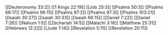 [[Deuteronomy 33:2]]
[[1 Kings 22:19]]
[[Job 25:3]]
[[Psalms 50:3]]
[[Psalms 68:17]]
[[Psalms 96:11]]
[[Psalms 97:2]]
[[Psalms 97:3]]
[[Psalms 103:21]]
[[Isaiah 30:27]]
[[Isaiah 30:33]]
[[Isaiah 66:15]]
[[Daniel 7:22]]
[[Daniel 7:26]]
[[Nahum 1:5]]
[[Zechariah 14:5]]
[[Malachi 3:16]]
[[Matthew 25:31]]
[[Hebrews 12:22]]
[[Jude 1:14]]
[[Revelation 5:11]]
[[Revelation 20:11]]
